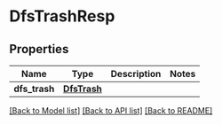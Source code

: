 # DfsTrashResp

## Properties
Name | Type | Description | Notes
------------ | ------------- | ------------- | -------------
**dfs_trash** | [**DfsTrash**](DfsTrash.md) |  | 

[[Back to Model list]](../README.md#documentation-for-models) [[Back to API list]](../README.md#documentation-for-api-endpoints) [[Back to README]](../README.md)


